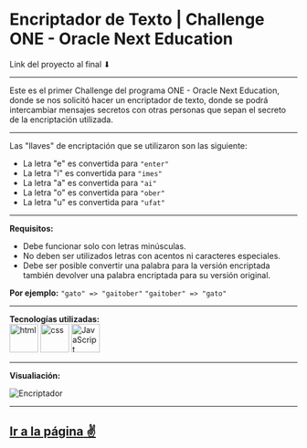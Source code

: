 # Encriptador de Texto | Challenge ONE - Oracle Next Education

Link del proyecto al final ⬇

---

Este es el primer Challenge del programa ONE - Oracle Next Education, donde se nos solicitó hacer un encriptador de texto, donde se podrá intercambiar mensajes secretos con otras personas que sepan el secreto de la encriptación utilizada.

---

Las "llaves" de encriptación que se utilizaron son las siguiente:  
  
  - La letra "e" es convertida para `"enter"`
  - La letra "i" es convertida para `"imes"`
  - La letra "a" es convertida para `"ai"`
  - La letra "o" es convertida para `"ober"`
  - La letra "u" es convertida para `"ufat"`

---

**Requisitos:**  
  - Debe funcionar solo con letras minúsculas.
  - No deben ser utilizados letras con acentos ni caracteres especiales.
  - Debe ser posible convertir una palabra para la versión encriptada también devolver una palabra encriptada para su versión original.  

**Por ejemplo:** `"gato" => "gaitober"` `"gaitober" => "gato"`

---

**Tecnologías utilizadas:**  
<img src="https://img.icons8.com/color/344/html-5--v1.png" alt="html" width="50"/>
<img src="https://img.icons8.com/color/344/css3.png" alt="css" width="50"/>
<img src="https://img.icons8.com/color/344/javascript--v1.png" alt="JavaScript" width="50"/>

---

**Visualiación:**  
  
![Encriptador](https://user-images.githubusercontent.com/110046283/206954224-6e8a1ce4-32eb-4cf1-bee0-696572c32584.png)


---

[**Ir a la página** ✌](https://mariasmoun.github.io/Encriptador-de-texto/)
---
